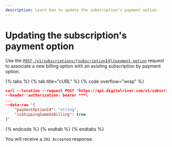```yaml
---
description: Learn how to update the subscription's payment option.
---
```


# Updating the subscription's payment option

Use the [`POST /v1/subscriptions/{subscriptionId}/payment-option`](https://www.digitalriver.com/docs/commerce-admin-api/#tag/Payment/operation/updatePaymentOption) request to associate a new billing option with an existing subscription by payment option.&#x20;

{% tabs %}
{% tab title="cURL" %}
{% code overflow="wrap" %}
```json
curl --location --request POST 'https://api.digitalriver.com/v1/subscriptions/{subscriptionId}>/payment-option' \
--header 'authorization: bearer ***\
...
--data-raw '{
    "paymentOptionId": "string",
    "isShippingSameAsBilling": true    
}'
```
{% endcode %}
{% endtab %}
{% endtabs %}

You will receive a `202 Accepted` response.
